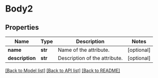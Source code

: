 # Body2

## Properties
Name | Type | Description | Notes
------------ | ------------- | ------------- | -------------
**name** | **str** | Name of the attribute. | [optional] 
**description** | **str** | Description of the attribute. | [optional] 

[[Back to Model list]](../README.md#documentation-for-models) [[Back to API list]](../README.md#documentation-for-api-endpoints) [[Back to README]](../README.md)

